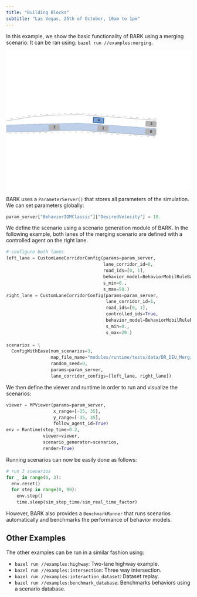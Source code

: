 ```yaml
---
title: "Building Blocks"
subtitle: "Las Vegas, 25th of October, 10am to 1pm"
---
```


In this example, we show the basic functionality of BARK using a merging scenario.
It can be ran using: `bazel run //examples:merging`.

![BARK Simulator](../images/merging.gif)

BARK uses a `ParameterServer()` that stores all parameters of the simulation.
We can set parameters globally:

```python
param_server["BehaviorIDMClassic"]["DesiredVelocity"] = 10.
```

We define the scenario using a scenario generation module of BARK.
In the following example, both lanes of the merging scenario are defined with a controlled agent on the right lane.

```python
# configure both lanes
left_lane = CustomLaneCorridorConfig(params=param_server,
                                     lane_corridor_id=0,
                                     road_ids=[0, 1],
                                     behavior_model=BehaviorMobilRuleBased(param_server),
                                     s_min=0.,
                                     s_max=50.)
right_lane = CustomLaneCorridorConfig(params=param_server,
                                      lane_corridor_id=1,
                                      road_ids=[0, 1],
                                      controlled_ids=True,
                                      behavior_model=BehaviorMobilRuleBased(param_server),
                                      s_min=0.,
                                      s_max=20.)

scenarios = \
  ConfigWithEase(num_scenarios=3,
                 map_file_name="modules/runtime/tests/data/DR_DEU_Merging_MT_v01_shifted.xodr",
                 random_seed=0,
                 params=param_server,
                 lane_corridor_configs=[left_lane, right_lane])
```

We then define the viewer and runtime in order to run and visualize the scenarios:

```python
viewer = MPViewer(params=param_server,
                  x_range=[-35, 35],
                  y_range=[-35, 35],
                  follow_agent_id=True)
env = Runtime(step_time=0.2,
              viewer=viewer,
              scenario_generator=scenarios,
              render=True)
```

Running scenarios can now be easily done as follows:

```python
# run 3 scenarios
for _ in range(0, 3):
  env.reset()
  for step in range(0, 90):
    env.step()
    time.sleep(sim_step_time/sim_real_time_factor)
```

However, BARK also provides a `BenchmarkRunner` that runs scenarios automatically and benchmarks the performance of behavior models.



## Other Examples
The other examples can be run in a similar fashion using:

* `bazel run //examples:highway`: Two-lane highway example.
* `bazel run //examples:intersection`: Three way intersection.
* `bazel run //examples:interaction_dataset`: Dataset replay.
* `bazel run //examples:benchmark_database`: Benchmarks behaviors using a scenario database.